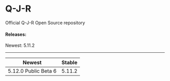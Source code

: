 # Q-J-R
Official Q-J-R Open Source repository

#### Releases:

Newest: 5.11.2

---------------------------------
|        Newest        | Stable |
|----------------------|--------|
| 5.12.0 Public Beta 6 | 5.11.2 |
